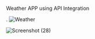 Weather APP using  API Integration


.
![Weather](https://github.com/DDK2805/Web-Development-Projects/assets/99110323/15443b4d-4272-4288-8a6f-a3fc2c5c3095)

![Screenshot (28)](https://github.com/DDK2805/Web-Development-Projects/assets/99110323/d07a00e7-5f38-4598-b230-cebd370446eb)
